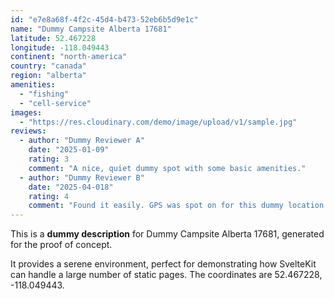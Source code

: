 ```yaml
---
id: "e7e8a68f-4f2c-45d4-b473-52eb6b5d9e1c"
name: "Dummy Campsite Alberta 17681"
latitude: 52.467228
longitude: -118.049443
continent: "north-america"
country: "canada"
region: "alberta"
amenities:
  - "fishing"
  - "cell-service"
images:
  - "https://res.cloudinary.com/demo/image/upload/v1/sample.jpg"
reviews:
  - author: "Dummy Reviewer A"
    date: "2025-01-09"
    rating: 3
    comment: "A nice, quiet dummy spot with some basic amenities."
  - author: "Dummy Reviewer B"
    date: "2025-04-018"
    rating: 4
    comment: "Found it easily. GPS was spot on for this dummy location."
---
```


This is a **dummy description** for Dummy Campsite Alberta 17681, generated for the proof of concept.

It provides a serene environment, perfect for demonstrating how SvelteKit can handle a large number of static pages. The coordinates are 52.467228, -118.049443.

